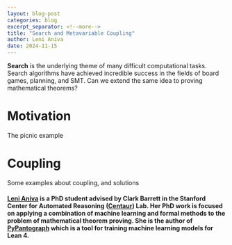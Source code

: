 ```yaml
---
layout: blog-post
categories: blog
excerpt_separator: <!--more-->
title: "Search and Metavariable Coupling"
author: Leni Aniva
date: 2024-11-15
---
```

**Search** is the underlying theme of many difficult computational tasks.
Search algorithms have achieved incredible success in the fields of board games,
planning, and SMT. Can we extend the same idea to proving mathematical theorems?

<!--more-->

# Motivation

The picnic example

# Coupling

Some examples about coupling, and solutions


#### [Leni Aniva](https://leni.sh) is a PhD student advised by Clark Barrett in the Stanford Center for Automated Reasoning ([Centaur](https://centaur.stanford.edu/)) Lab. Her PhD work is focused on applying a combination of machine learning and formal methods to the problem of mathematical theorem proving. She is the author of [PyPantograph](https://github.com/lenianiva/PyPantograph) which is a tool for training machine learning models for Lean 4.
